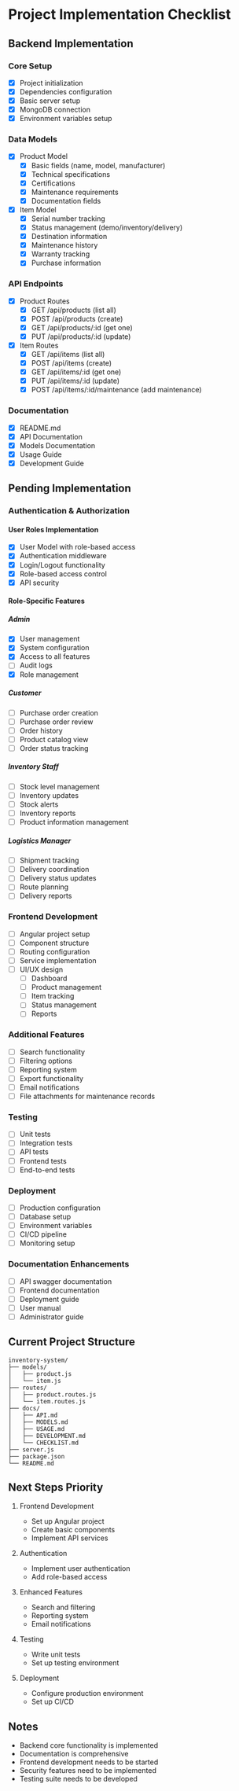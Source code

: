 # Project Implementation Checklist

## Backend Implementation

### Core Setup
- [x] Project initialization
- [x] Dependencies configuration
- [x] Basic server setup
- [x] MongoDB connection
- [x] Environment variables setup

### Data Models
- [x] Product Model
  - [x] Basic fields (name, model, manufacturer)
  - [x] Technical specifications
  - [x] Certifications
  - [x] Maintenance requirements
  - [x] Documentation fields

- [x] Item Model
  - [x] Serial number tracking
  - [x] Status management (demo/inventory/delivery)
  - [x] Destination information
  - [x] Maintenance history
  - [x] Warranty tracking
  - [x] Purchase information

### API Endpoints
- [x] Product Routes
  - [x] GET /api/products (list all)
  - [x] POST /api/products (create)
  - [x] GET /api/products/:id (get one)
  - [x] PUT /api/products/:id (update)

- [x] Item Routes
  - [x] GET /api/items (list all)
  - [x] POST /api/items (create)
  - [x] GET /api/items/:id (get one)
  - [x] PUT /api/items/:id (update)
  - [x] POST /api/items/:id/maintenance (add maintenance)

### Documentation
- [x] README.md
- [x] API Documentation
- [x] Models Documentation
- [x] Usage Guide
- [x] Development Guide

## Pending Implementation

### Authentication & Authorization

#### User Roles Implementation
- [x] User Model with role-based access
- [x] Authentication middleware
- [x] Login/Logout functionality
- [x] Role-based access control
- [x] API security

#### Role-Specific Features

##### Admin
- [x] User management
- [x] System configuration
- [x] Access to all features
- [ ] Audit logs
- [x] Role management

##### Customer
- [ ] Purchase order creation
- [ ] Purchase order review
- [ ] Order history
- [ ] Product catalog view
- [ ] Order status tracking

##### Inventory Staff
- [ ] Stock level management
- [ ] Inventory updates
- [ ] Stock alerts
- [ ] Inventory reports
- [ ] Product information management

##### Logistics Manager
- [ ] Shipment tracking
- [ ] Delivery coordination
- [ ] Delivery status updates
- [ ] Route planning
- [ ] Delivery reports

### Frontend Development
- [ ] Angular project setup
- [ ] Component structure
- [ ] Routing configuration
- [ ] Service implementation
- [ ] UI/UX design
  - [ ] Dashboard
  - [ ] Product management
  - [ ] Item tracking
  - [ ] Status management
  - [ ] Reports

### Additional Features
- [ ] Search functionality
- [ ] Filtering options
- [ ] Reporting system
- [ ] Export functionality
- [ ] Email notifications
- [ ] File attachments for maintenance records

### Testing
- [ ] Unit tests
- [ ] Integration tests
- [ ] API tests
- [ ] Frontend tests
- [ ] End-to-end tests

### Deployment
- [ ] Production configuration
- [ ] Database setup
- [ ] Environment variables
- [ ] CI/CD pipeline
- [ ] Monitoring setup

### Documentation Enhancements
- [ ] API swagger documentation
- [ ] Frontend documentation
- [ ] Deployment guide
- [ ] User manual
- [ ] Administrator guide

## Current Project Structure
```
inventory-system/
├── models/
│   ├── product.js
│   └── item.js
├── routes/
│   ├── product.routes.js
│   └── item.routes.js
├── docs/
│   ├── API.md
│   ├── MODELS.md
│   ├── USAGE.md
│   ├── DEVELOPMENT.md
│   └── CHECKLIST.md
├── server.js
├── package.json
└── README.md
```

## Next Steps Priority
1. Frontend Development
   - Set up Angular project
   - Create basic components
   - Implement API services

2. Authentication
   - Implement user authentication
   - Add role-based access

3. Enhanced Features
   - Search and filtering
   - Reporting system
   - Email notifications

4. Testing
   - Write unit tests
   - Set up testing environment

5. Deployment
   - Configure production environment
   - Set up CI/CD

## Notes
- Backend core functionality is implemented
- Documentation is comprehensive
- Frontend development needs to be started
- Security features need to be implemented
- Testing suite needs to be developed
